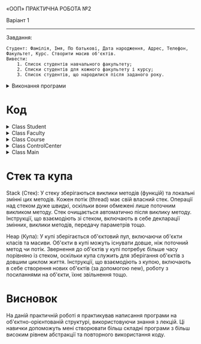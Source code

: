 «ООП» 
ПРАКТИЧНА РОБОТА №2

Варіант 1
____
Завдання:
```
Студент: Фамілія, Імя, По батькові, Дата народження, Адрес, Телефон, Факультет, Курс. Створити масив об'єктів.
Вивести:
    1. Список студентів навчального факультету;
    2. Списки студентів для кожного факультету і курсу;
    3. Список студентів, що народилися після заданого року.
```
<details>
<summary>Виконання програми</summary>
IntelIj Idea:
  
![image](https://github.com/poco1337/PracticalWork2/assets/98651796/0f7edbb2-fb83-4d00-923f-b0de323c8436)
____
WSL:

![image](https://github.com/poco1337/PracticalWork2/assets/98651796/083b2453-7b42-4309-b25f-ce9313a09f7f)

</details>


# Код
<details>
<summary>Class Student</summary>

```java
import java.time.Year;
public class Student {

  public String firstName;
  public String lastName;
  public String middleName;
  private int yearOfBirth;
  public String address;
  private String phoneNumber;
  public Faculty faculty;
  public Course courseName;

  Student(String firstName, String middleName, String lastName, int yearOfBirth, String address,
      String phoneNumber, Faculty faculty, Course courseName) {
    this.firstName = firstName;
    this.middleName = middleName;
    this.lastName = lastName;
    setYearOfBirth(yearOfBirth);
    this.address = address;
    setPhoneNumber(phoneNumber);
    this.faculty = faculty;
    this.courseName = courseName;
    faculty.addStudentToList(this);

  }

  @Override
  public String toString() {
    return "Студент: " + middleName + " " + firstName + " " + lastName + "; року народження "
        + yearOfBirth + "; " + address + "; " + phoneNumber + "; " + faculty.toString() + "; "
        + courseName.toString();
  }

  public int getYearOfBirth() {
    return yearOfBirth;
  }

  public void setYearOfBirth(int yearOfBirth) {
    if (Year.now().getValue() - yearOfBirth < 13 || Year.now().getValue() - yearOfBirth >= 100) {
      throw new RuntimeException("Студенту не може бути меньше 13 чи більше 100 років");
    } else {
      this.yearOfBirth = yearOfBirth;
    }

  }

  public void setPhoneNumber(String phoneNumber) {
    boolean isPlusInString = false;

    for (int i = 0; i <= phoneNumber.length() - 1; i++) {
      if (phoneNumber.charAt(i) == '+') {
        isPlusInString = true;
      }
    }

    if (phoneNumber.length() != 12) {
      throw new RuntimeException("кількість символів номеру телефона повинен дорівнювати 12");
    } else {
      if (isPlusInString) {
        this.phoneNumber = "+" + phoneNumber;
      } else {
        this.phoneNumber = phoneNumber;
      }
    }
  }
}
 ```

</details>

<details>
<summary>Class Faculty</summary>
  
```java
import java.util.ArrayList;
import java.util.List;

public class Faculty {
    private String nameOfFaculty;
    private static int countOfFaculties;
    private List<Student> studentsOfFaculty = new ArrayList<>();
    private List<Course> courses = new ArrayList<>();
    public void addCourses(int numberOfCourses) {
        for(int i = 0; i < numberOfCourses; i++) {
            courses.add(new Course(i));
        }
    }
    public Faculty(String nameOfFaculty) {
        this.nameOfFaculty = nameOfFaculty;
        ControlCenter.faculties.add(this);
    }
    public static int getCountOfFaculties() {
        return countOfFaculties;
    }
    public List<Student> getStudentsList() {
        return studentsOfFaculty;
    }
    public void addStudentToList(Student student) {
        studentsOfFaculty.add(student);
    }
    public String getNameOfFaculty() {
        return nameOfFaculty;
    }
    public List<Course> getCourses() {
        return courses;
    }
    @Override
    public String toString() {
        return "факультет " + nameOfFaculty;
    }
}
```

</details>

<details>
<summary>Class Course</summary>
  
```java
import java.util.ArrayList;

public class Course {
    private final int numberOfCourse;
    private ArrayList<Student> studentsOfCourse;
    public Course(int numberOfCourse) {
        this.numberOfCourse = numberOfCourse;
    }

    @Override
    public String toString() {
        return "курс " +  numberOfCourse;
    }
}
```
</details>

<details>
<summary>Class ControlCenter</summary>

```java
import java.util.ArrayList;
import java.util.Collection;
import java.util.Iterator;
import java.util.List;
import java.util.ListIterator;

public class ControlCenter {

    public static List<Faculty> faculties = new ArrayList<>();
    public static void addFaculty(Faculty faculty) {
        faculties.add(faculty);
    }
    public static List<Student> getListOfStudentsByFaculty(String facultyName) {
        for(Faculty faculty: faculties) {
            if(faculty.getNameOfFaculty().equals(facultyName)) {
                return faculty.getStudentsList();
            }
        }
        throw new RuntimeException("Такого факультету не існує");
    }
    public static List<Student> getStudentsFromFacultiesAndCourses() {
        List<Student> students = new ArrayList<>();
        for(Faculty faculty:faculties) {
            for(Student student: faculty.getStudentsList()) {
                students.add(student);
            }
        }
        return students;
    }
    public static List<Student> getStudentsBornAfterYear(int year) {
        List<Student> allStudents = getStudentsFromFacultiesAndCourses();
        List<Student> studentsBornAfterYear =  new ArrayList<>();;
        for(Student student: allStudents) {
            if(year < student.getYearOfBirth()) {
                studentsBornAfterYear.add(student);
            }
        }
        if(studentsBornAfterYear.isEmpty()) {
            throw new RuntimeException("Нема студентів");
        }
        else {
            return studentsBornAfterYear;
        }
    }
    public ControlCenter() {}
}

```

</details>

<details>
<summary>Class Main</summary>
  
```java
import java.nio.charset.StandardCharsets;
import java.util.Scanner;

public class Main {

    public static void main(String[] args) {
        ControlCenter controlCenter = new ControlCenter();
        System.setProperty("console.encoding", "UTF-16");

        Faculty programming = new Faculty("Інженерія програмного забеспечення");
        Faculty economy = new Faculty("Економіка");
        Faculty psychology = new Faculty("Психологія");

        Course firstCourse = new Course(1);
        Course secondCourse = new Course(2);
        Course thirdCourse = new Course(3);
        Course fourthCourse = new Course(4);


        Student student1 = new Student("Олена", "Сергіївна", "Івакуренко", 2006, " вул. Занковецька, 14", "380501311212", programming, firstCourse);
        Student student2 = new Student("Григор", "Олександрович", "Івакур", 2005, " вул. Занковецька, 15", "380501111111", economy, secondCourse);
        Student student3 = new Student("Олег", "Михайлович", "Логіненко", 2004, " вул. Занковецька, 16", "380502222222", economy, thirdCourse);
        Student student4 = new Student("Іванка", "Сергіївна", "Івакуренко", 2003, " вул. Занковецька, 17", "380503333333", psychology, fourthCourse);
        Student student5 = new Student("Олександр", "Андрійович", "Івакуренко", 2006, " вул. Верещагіна, 1", "380504444444", psychology, firstCourse);

        Scanner scanner = new Scanner(System.in);
        System.out.print("Введіть факультет, учнів яких ви хочете побачити:");
        String input = scanner.nextLine();

        for(Student student:ControlCenter.getListOfStudentsByFaculty(input)) {
            System.out.println(student.toString());
        }

        System.out.println("\nСписок усіх студентів та курсів:");
        for(Student student:ControlCenter.getStudentsFromFacultiesAndCourses()) {
            System.out.println(student.toString());
        }

        System.out.println("\nВведіть рік народження, щоб показати студентів, які народилися вище заданого:");
        input = scanner.nextLine();
        for(Student student:ControlCenter.getStudentsFromFacultiesAndCourses()) {
            if(student.getYearOfBirth() > Integer.parseInt(input)) {
                System.out.println(student.toString());
            }
        }
        scanner.close();
    }
}
```
</details>

# Стек та купа
Stack (Стек):
У стеку зберігаються виклики методів (функцій) та локальні змінні цих методів.
Кожен потік (thread) має свій власний стек.
Операції над стеком дуже швидкі, оскільки вони обмежені лише поточним викликом методу.
Стек очищається автоматично після виклику методу.
Інструкції, що взаємодіють зі стеком, включають в себе декларації змінних, виклики методів, передачу параметрів тощо.

Heap (Купа):
У купі зберігається об'єктовий пул, включаючи об'єкти класів та масиви.
Об'єкти в купі можуть існувати довше, ніж поточний метод чи потік.
Звернення до об'єктів у купі потребує більше часу порівняно із стеком, оскільки купа служить для зберігання об'єктів з довшим циклом життя.
Інструкції, що взаємодіють з купою, включають в себе створення нових об'єктів (за допомогою new), роботу з посиланнями на об'єкти, їхнє звільнення тощо.
# Висновок
На даній практичній роботі я практикував написання програми на об'єктно-орієнтованій структурі, використовуючи знання з лекцій. Ці навички допоможуть мені створювати більш складні програми з більш високим рівнем абстракції та повторного використання коду.
